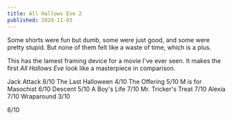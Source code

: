 ```yaml
---
title: All Hallows Eve 2
published: 2020-11-03
---
```


Some shorts were fun but dumb, some were just good, and some were pretty stupid. But none of them felt like a waste of time, which is a plus.

This has the lamest framing device for a movie I've ever seen. It makes the first _All Hallows Eve_ look like a masterpiece in comparison.

Jack Attack 8/10
The Last Halloween 4/10
The Offering 5/10
M is for Masochist 6/10
Descent 5/10
A Boy's Life 7/10
Mr. Tricker's Treat 7/10
Alexia 7/10
Wraparound 3/10

6/10
